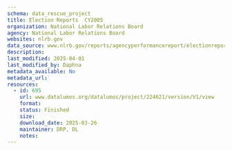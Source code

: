 ```yaml
---
schema: data_rescue_project 
title: Election Reports  CY2005
organization: National Labor Relations Board
agency: National Labor Relations Board
websites: nlrb.gov
data_source: www.nlrb.gov/reports/agencyperformancereport/electionreports/electionreportscy2005
description: 
last_modified: 2025-04-01
last_modified_by: Daphna
metadata_available: No
metadata_url: 
resources:
  - id: 695
    url: www.datalumos.org/datalumos/project/224621/version/V1/view
    format: 
    status: Finished
    size: 
    download_date: 2025-03-26
    maintainer: DRP, DL
    notes: 
---
```

